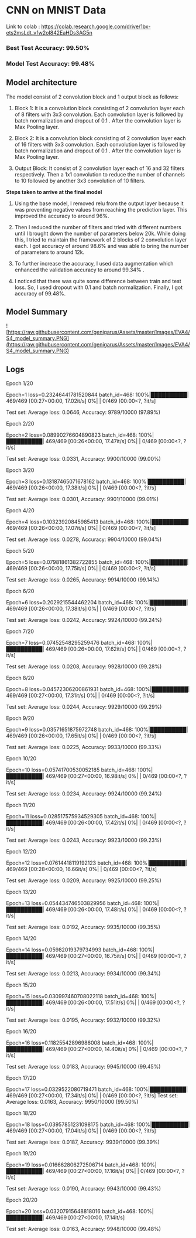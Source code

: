 # CNN on MNIST Data

Link to colab : https://colab.research.google.com/drive/1bx-ets2msLdt_vfw2oI842EaHDs3AG5n

### Best Test Accuracy: 99.50%

### Model Test Accuracy: 99.48%

## Model architecture

The model consist of 2 convolution block and 1 output block as follows:

1) Block 1: It is a convolution block consisting of 2 convolution layer each of 8 filters with 3x3 convolution. Each convolution layer is followed by batch normalization and dropout of 0.1 . After the convolution layer is Max Pooling layer.

2) Block 2: It is a convolution block consisting of 2 convolution layer each of 16 filters with 3x3 convolution. Each convolution layer is followed by batch normalization and dropout of 0.1 . After the convolution layer is Max Pooling layer.

3) Output Block: It consist of 2 convolution layer each of 16 and 32 filters respectively. Then a 1x1 convolution to reduce the number of channels to 10 followed by another 3x3 convolution of 10 filters.

**Steps taken to arrive at the final model**

1) Using the base model, I removed relu from the output layer because it was preventing negative values from reaching the prediction layer. This improved the accuracy to around 96%.

2) Then I reduced the number of filters and tried with different numbers until I brought down the number of parameters below 20k. While doing this, I tried to maintain the framework of 2 blocks of 2 convolution layer each. I got accuracy of around 98.6% and was able to bring the number of parameters to around 12k.

3) To further increase the accuracy, I used data augmentation which enhanced the validation accuracy to around 99.34% .

4) I noticed that there was quite some difference between train and test loss. So, I used dropout with 0.1 and batch normalization. Finally, I got accuracy of 99.48%.

## Model Summary

![https://raw.githubusercontent.com/genigarus/Assets/master/Images/EVA4/S4_model_summary.PNG](https://raw.githubusercontent.com/genigarus/Assets/master/Images/EVA4/S4_model_summary.PNG)


## Logs


Epoch 1/20


Epoch=1 loss=0.23246441781520844 batch_id=468: 100%|██████████| 469/469 [00:27<00:00, 17.02it/s]
  0%|          | 0/469 [00:00<?, ?it/s]
  
Test set: Average loss: 0.0646, Accuracy: 9789/10000 (97.89%)



Epoch 2/20


Epoch=2 loss=0.08990276604890823 batch_id=468: 100%|██████████| 469/469 [00:26<00:00, 17.47it/s]
  0%|          | 0/469 [00:00<?, ?it/s]
  
Test set: Average loss: 0.0331, Accuracy: 9900/10000 (99.00%)



Epoch 3/20


Epoch=3 loss=0.13187465071678162 batch_id=468: 100%|██████████| 469/469 [00:26<00:00, 17.38it/s]
  0%|          | 0/469 [00:00<?, ?it/s]
  
Test set: Average loss: 0.0301, Accuracy: 9901/10000 (99.01%)



Epoch 4/20


Epoch=4 loss=0.10323920845985413 batch_id=468: 100%|██████████| 469/469 [00:26<00:00, 17.07it/s]
  0%|          | 0/469 [00:00<?, ?it/s]
  
Test set: Average loss: 0.0278, Accuracy: 9904/10000 (99.04%)



Epoch 5/20


Epoch=5 loss=0.07981861382722855 batch_id=468: 100%|██████████| 469/469 [00:26<00:00, 17.75it/s]
  0%|          | 0/469 [00:00<?, ?it/s]
  
Test set: Average loss: 0.0265, Accuracy: 9914/10000 (99.14%)



Epoch 6/20


Epoch=6 loss=0.2029215544462204 batch_id=468: 100%|██████████| 469/469 [00:26<00:00, 17.38it/s]
  0%|          | 0/469 [00:00<?, ?it/s]
  
Test set: Average loss: 0.0242, Accuracy: 9924/10000 (99.24%)



Epoch 7/20


Epoch=7 loss=0.07452548295259476 batch_id=468: 100%|██████████| 469/469 [00:26<00:00, 17.62it/s]
  0%|          | 0/469 [00:00<?, ?it/s]
  
Test set: Average loss: 0.0208, Accuracy: 9928/10000 (99.28%)



Epoch 8/20


Epoch=8 loss=0.04572306200861931 batch_id=468: 100%|██████████| 469/469 [00:27<00:00, 17.31it/s]
  0%|          | 0/469 [00:00<?, ?it/s]
  
Test set: Average loss: 0.0244, Accuracy: 9929/10000 (99.29%)



Epoch 9/20


Epoch=9 loss=0.03571651875972748 batch_id=468: 100%|██████████| 469/469 [00:26<00:00, 17.65it/s]
  0%|          | 0/469 [00:00<?, ?it/s]
  
Test set: Average loss: 0.0225, Accuracy: 9933/10000 (99.33%)



Epoch 10/20


Epoch=10 loss=0.05741700530052185 batch_id=468: 100%|██████████| 469/469 [00:27<00:00, 16.98it/s]
  0%|          | 0/469 [00:00<?, ?it/s]
  
Test set: Average loss: 0.0234, Accuracy: 9924/10000 (99.24%)



Epoch 11/20


Epoch=11 loss=0.028517575934529305 batch_id=468: 100%|██████████| 469/469 [00:26<00:00, 17.42it/s]
  0%|          | 0/469 [00:00<?, ?it/s]
  
Test set: Average loss: 0.0243, Accuracy: 9923/10000 (99.23%)



Epoch 12/20


Epoch=12 loss=0.07614418119192123 batch_id=468: 100%|██████████| 469/469 [00:28<00:00, 16.66it/s]
  0%|          | 0/469 [00:00<?, ?it/s]
  
Test set: Average loss: 0.0209, Accuracy: 9925/10000 (99.25%)



Epoch 13/20


Epoch=13 loss=0.054434746503829956 batch_id=468: 100%|██████████| 469/469 [00:26<00:00, 17.48it/s]
  0%|          | 0/469 [00:00<?, ?it/s]
  
Test set: Average loss: 0.0192, Accuracy: 9935/10000 (99.35%)



Epoch 14/20


Epoch=14 loss=0.05982019379734993 batch_id=468: 100%|██████████| 469/469 [00:27<00:00, 16.75it/s]
  0%|          | 0/469 [00:00<?, ?it/s]
  
Test set: Average loss: 0.0213, Accuracy: 9934/10000 (99.34%)



Epoch 15/20


Epoch=15 loss=0.030997460708022118 batch_id=468: 100%|██████████| 469/469 [00:26<00:00, 17.51it/s]
  0%|          | 0/469 [00:00<?, ?it/s]
  
Test set: Average loss: 0.0195, Accuracy: 9932/10000 (99.32%)



Epoch 16/20


Epoch=16 loss=0.11825542896986008 batch_id=468: 100%|██████████| 469/469 [00:27<00:00, 14.40it/s]
  0%|          | 0/469 [00:00<?, ?it/s]
  
Test set: Average loss: 0.0183, Accuracy: 9945/10000 (99.45%)


Epoch 17/20

Epoch=17 loss=0.0329522080719471 batch_id=468: 100%|██████████| 469/469 [00:27<00:00, 17.34it/s]
  0%|          | 0/469 [00:00<?, ?it/s]
Test set: Average loss: 0.0163, Accuracy: 9950/10000 (99.50%)



Epoch 18/20


Epoch=18 loss=0.03957851231098175 batch_id=468: 100%|██████████| 469/469 [00:27<00:00, 17.04it/s]
  0%|          | 0/469 [00:00<?, ?it/s]
  
Test set: Average loss: 0.0187, Accuracy: 9939/10000 (99.39%)



Epoch 19/20


Epoch=19 loss=0.016662806272506714 batch_id=468: 100%|██████████| 469/469 [00:27<00:00, 17.16it/s]
  0%|          | 0/469 [00:00<?, ?it/s]
  
Test set: Average loss: 0.0190, Accuracy: 9943/10000 (99.43%)



Epoch 20/20


Epoch=20 loss=0.03207915648818016 batch_id=468: 100%|██████████| 469/469 [00:27<00:00, 17.14it/s]

Test set: Average loss: 0.0163, Accuracy: 9948/10000 (99.48%)
